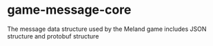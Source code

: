# game-message-core
The message data structure used by the Meland game includes JSON structure and protobuf structure
